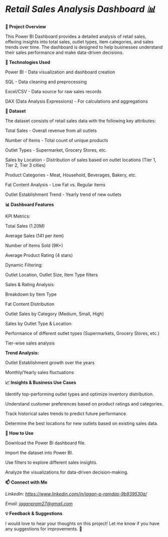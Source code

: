 
# *Retail Sales Analysis Dashboard 📊*

**📌 Project Overview**

This Power BI Dashboard provides a detailed analysis of retail sales, offering insights into total sales, outlet types, item categories, and sales trends over time. The dashboard is designed to help businesses understand their sales performance and make data-driven decisions.

**🔧 Technologies Used**

Power BI - Data visualization and dashboard creation

SQL - Data cleaning and preprocessing

Excel/CSV - Data source for raw sales records

DAX (Data Analysis Expressions) - For calculations and aggregations

**📂 Dataset**

The dataset consists of retail sales data with the following key attributes:

Total Sales - Overall revenue from all outlets

Number of Items - Total count of unique products

Outlet Types - Supermarket, Grocery Stores, etc.

Sales by Location - Distribution of sales based on outlet locations (Tier 1, Tier 2, Tier 3 cities)

Product Categories - Meat, Household, Beverages, Bakery, etc.

Fat Content Analysis - Low Fat vs. Regular items

Outlet Establishment Trend - Yearly trend of new outlets

**📊 Dashboard Features**

KPI Metrics:

Total Sales (1.20M)

Average Sales (141 per item)

Number of Items Sold (9K+)

Average Product Rating (4 stars)

Dynamic Filtering:

Outlet Location, Outlet Size, Item Type filters

Sales & Rating Analysis:

Breakdown by Item Type

Fat Content Distribution

Outlet Sales by Category (Medium, Small, High)

Sales by Outlet Type & Location:

Performance of different outlet types (Supermarkets, Grocery Stores, etc.)

Tier-wise sales analysis

**Trend Analysis:**

Outlet Establishment growth over the years

Monthly/Yearly sales fluctuations

**📈 Insights & Business Use Cases**

Identify top-performing outlet types and optimize inventory distribution.

Understand customer preferences based on product ratings and categories.

Track historical sales trends to predict future performance.

Determine the best locations for new outlets based on existing sales data.

**🚀 How to Use**

Download the Power BI dashboard file.

Import the dataset into Power BI.

Use filters to explore different sales insights.

Analyze the visualizations for data-driven decision-making.

**📫 Connect with Me**

*LinkedIn: https://www.linkedin.com/in/jagan-p-ramdas-9b939530a/*

*Email: jaganpram27@gmail.com*

**💡 Feedback & Suggestions**

I would love to hear your thoughts on this project! Let me know if you have any suggestions for improvements. 🚀

